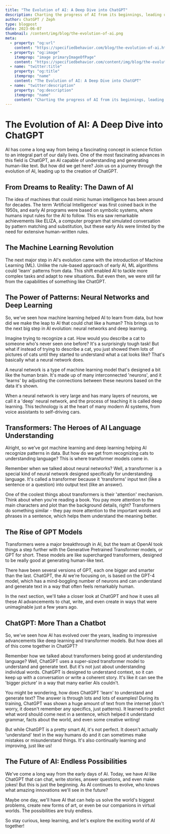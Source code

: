 ```yaml
---
title: "The Evolution of AI: A Deep Dive into ChatGPT"
description: Charting the progress of AI from its beginnings, leading up to the creation of ChatGPT
author: ChatGPT / Zeph
type: blogpost
date: 2023-06-07
thumbnail: /content/img/blog/the-evolution-of-ai.png
meta:
  - property: "og:url"
    content: "https://specifiedbehavior.com/blog/the-evolution-of-ai.html"    
  - property: "og:image"
    itemprop: "image primaryImageOfPage"
    content: "https://specifiedbehavior.com/content/img/blog/the-evolution-of-ai.png"
  - name: "twitter:title"
    property: "og:title"
    itemprop: "name"
    content: "The Evolution of AI: A Deep Dive into ChatGPT"
  - name: "twitter:description"
    property: "og:description"
    itemprop: "name"
    content: "Charting the progress of AI from its beginnings, leading up to the creation of ChatGPT"
---
```


# The Evolution of AI: A Deep Dive into ChatGPT

AI has come a long way from being a fascinating concept in science fiction to an integral part of our daily lives. One of the most fascinating advances in this field is ChatGPT, an AI capable of understanding and generating human-like text. But how did we get here? Join us on a journey through the evolution of AI, leading up to the creation of ChatGPT.

## From Dreams to Reality: The Dawn of AI

The idea of machines that could mimic human intelligence has been around for decades. The term 'Artificial Intelligence' was first coined back in the 1950s, and early AI programs were based on symbolic systems, where humans input rules for the AI to follow. This era saw remarkable achievements like ELIZA, a computer program that simulated conversation by pattern matching and substitution, but these early AIs were limited by the need for extensive human-written rules.

## The Machine Learning Revolution

The next major step in AI's evolution came with the introduction of Machine Learning (ML). Unlike the rule-based approach of early AI, ML algorithms could 'learn' patterns from data. This shift enabled AI to tackle more complex tasks and adapt to new situations. But even then, we were still far from the capabilities of something like ChatGPT.

## The Power of Patterns: Neural Networks and Deep Learning

So, we've seen how machine learning helped AI to learn from data, but how did we make the leap to AI that could chat like a human? This brings us to the next big step in AI evolution: neural networks and deep learning.

Imagine trying to recognize a cat. How would you describe a cat to someone who's never seen one before? It's a surprisingly tough task! But what if instead of trying to describe a cat, you just showed them lots of pictures of cats until they started to understand what a cat looks like? That's basically what a neural network does.

A neural network is a type of machine learning model that's designed a bit like the human brain. It's made up of many interconnected 'neurons', and it 'learns' by adjusting the connections between these neurons based on the data it's shown.

When a neural network is very large and has many layers of neurons, we call it a 'deep' neural network, and the process of teaching it is called deep learning. This technology is at the heart of many modern AI systems, from voice assistants to self-driving cars.

## Transformers: The Heroes of AI Language Understanding

Alright, so we've got machine learning and deep learning helping AI recognize patterns in data. But how do we get from recognizing cats to understanding language? This is where transformer models come in.

Remember when we talked about neural networks? Well, a transformer is a special kind of neural network designed specifically for understanding language. It's called a transformer because it 'transforms' input text (like a sentence or a question) into output text (like an answer).

One of the coolest things about transformers is their 'attention' mechanism. Think about when you're reading a book. You pay more attention to the main characters and plot than the background details, right? Transformers do something similar - they pay more attention to the important words and phrases in a sentence, which helps them understand the meaning better.

## The Rise of GPT Models

Transformers were a major breakthrough in AI, but the team at OpenAI took things a step further with the Generative Pretrained Transformer models, or GPT for short. These models are like supercharged transformers, designed to be really good at generating human-like text.

There have been several versions of GPT, each one bigger and smarter than the last. ChatGPT, the AI we're focusing on, is based on the GPT-4 model, which has a mind-boggling number of neurons and can understand and generate text in a way that often feels remarkably human.

In the next section, we'll take a closer look at ChatGPT and how it uses all these AI advancements to chat, write, and even create in ways that were unimaginable just a few years ago.

## ChatGPT: More Than a Chatbot

So, we've seen how AI has evolved over the years, leading to impressive advancements like deep learning and transformer models. But how does all of this come together in ChatGPT?

Remember how we talked about transformers being good at understanding language? Well, ChatGPT uses a super-sized transformer model to understand and generate text. But it's not just about understanding individual words. ChatGPT is designed to understand context, so it can keep up with a conversation or write a coherent story. It's like it can see the 'bigger picture' in a way that many earlier AIs couldn't.

You might be wondering, how does ChatGPT 'learn' to understand and generate text? The answer is through lots and lots of examples! During its training, ChatGPT was shown a huge amount of text from the internet (don't worry, it doesn't remember any specifics, just patterns). It learned to predict what word should come next in a sentence, which helped it understand grammar, facts about the world, and even some creative writing!

But while ChatGPT is a pretty smart AI, it's not perfect. It doesn't actually 'understand' text in the way humans do and it can sometimes make mistakes or misunderstand things. It's also continually learning and improving, just like us!

## The Future of AI: Endless Possibilities

We've come a long way from the early days of AI. Today, we have AI like ChatGPT that can chat, write stories, answer questions, and even make jokes! But this is just the beginning. As AI continues to evolve, who knows what amazing innovations we'll see in the future?

Maybe one day, we'll have AI that can help us solve the world's biggest problems, create new forms of art, or even be our companions in virtual worlds. The possibilities are truly endless.

So stay curious, keep learning, and let's explore the exciting world of AI together!
